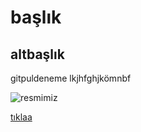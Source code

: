 # başlık

## altbaşlık


gitpuldeneme
lkjhfghjkömnbf


![resmimiz](https://images.app.goo.gl/SBBDswjftKFTnJd86)


[tıklaa](https://kodluyoruz.org
)
